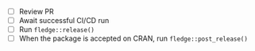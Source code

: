 - [ ] Review PR
- [ ] Await successful CI/CD run
- [ ] Run `fledge::release()`
- [ ] When the package is accepted on CRAN, run `fledge::post_release()`
